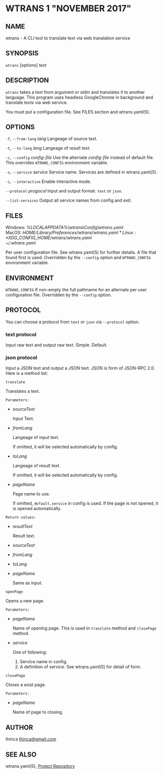 WTRANS 1 "NOVEMBER 2017"
=======================================

NAME
----

wtrans - A CLI tool to translate text via web translation service

SYNOPSIS
--------

`wtrans` [options] *text*

DESCRIPTION
-----------

`wtrans` takes a text from argument or stdin and translates it to another language.
This program uses headless GoogleChrome in background and translate texts via web service.

You must put a configuration file.  See FILES section and wtrans.yaml(5).

OPTIONS
-------

`-f`, `--from-lang` *lang*
  Langeage of source text.

`-t`, `--to-lang` *lang*
  Langeage of result text.

`-c`, `--config` *config-file*
  Use the alternate *config-file* instead of default file. This
  overrides `WTRANS_CONFIG` environment variable.

`-s`, `--service` *service*
  Service name.  Services are defined in wtrans.yaml(5).

`-i`, `--interactive`
  Enable interactive mode.

`--protocol` *progocol*
  Input and output format.  `text` or `json`.

`--list-services`
  Output all service names from config and exit.

FILES
-----

Windows: *%LOCALAPPDATA%\wtrans\Config\wtrans.yaml*  
MacOS: *$HOME/Library/Preferences/wtrans/wtrans.yaml*  
Linux: *$XDG_CONFIG_HOME/wtrans/wtrans.yaml*  
*~/.wtrans.yaml*

  Per user configuration file. See wtrans.yaml(5) for further details.
  A file that found first is used.
  Overridden by the `--config` option and `WTRANS_CONFIG` environment variable.

ENVIRONMENT
-----------

`WTRANS_CONFIG`
  If non-empty the full pathname for an alternate per user configuration file.
  Overridden by the `--config` option.

PROTOCOL
--------

You can choose a protocol from `text` or `json` via `--protocol` option.

### text protocol
Input raw text and output raw text.  Simple.  Default.

### json protocol

Input a JSON text and output a JSON text.
JSON is form of JSON-RPC 2.0.
Here is a method list:

`translate`

  Translates a text.

  `Parameters:`

  - *sourceText*

    Input Text.

  - *fromLang*

    Langeage of input text.

    If omitted, it will be selected automatically by config.

  - *toLang*

    Langeage of result text.

    If omitted, it will be selected automatically by config.

  - *pageName*

    Page name to use.

    If omitted, `default.service` in config is used.
    If the page is not opened, it is opened automatically.

  `Return values:`

  - *resultText*

    Result text.

  - *sourceText*
  - *fromLang*
  - *toLang*
  - *pageName*

    Same as input.

`openPage`

  Opens a new page.

  `Parameters:`

  - *pageName*

    Name of opening page.  This is used in `translate` method and `closePage` method.

  - *service*

    One of following:

    1. Service name in config.
    2. A definition of service.  See wtrans.yaml(5) for detail of form.

`closePage`

  Closes a exist page.

  `Parameters:`

  - *pageName*

    Name of page to closing.


AUTHOR
------

thinca <thinca@gmail.com>

SEE ALSO
--------

wtrans.yaml(5), [Project Repository](https://github.com/thinca/wtrans)
